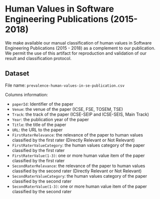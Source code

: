 # Human Values in Software Engineering Publications (2015-2018)

We make available our manual classification of human values in Software Engineering Publications (2015 - 2018) as a complement to our publication. We permit the use of this artifact for reproduction and validation of our result and classification protocol.

## Dataset
File name: `prevalence-human-values-in-se-publication.csv`

Columns information:

- `paperId`:  Identifier of the paper
- `Venue`: the venue of the paper (ICSE, FSE, TOSEM, TSE)
- `Track`: the track of the paper (ICSE-SEIP and ICSE-SEIS, Main Track)
- `Year`: the publication year of the paper
- `Title`: the title of the paper
- `URL`: the URL to the paper
- `FirstRaterRelevance`: the relevance of the paper to human values classified by the first rater (Directly Relevant or Not Relevant)
- `FirstRaterValueCategory`: the human values category of the paper classified by the first rater
- `FirstRaterValue(1-3)`: one or more human value item of the paper classified by the first rater
- `SecondRaterRelevance`: the relevance of the paper to human values classified by the second rater (Directly Relevant or Not Relevant)
- `SecondRaterValueCategory`: the human values category of the paper classified by the second rater
- `SecondRaterValue(1-3)`: one or more human value item of the paper classified by the second rater
